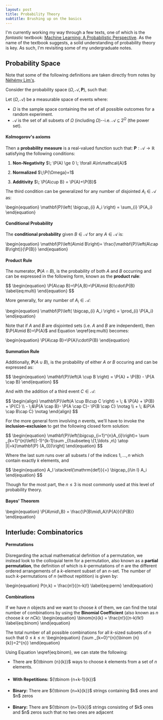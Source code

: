 ```yaml
---
layout: post
title: Probability Theory
subtitle: Brushing up on the basics
---
```

<!-- <p class="clearfix myquote" style="text-align:justify"> -->
<!-- <img class="rightimg" src="/img/posts/prob_book_2.jpg" style="    max-height: 120px; width: auto"> -->
I'm currently working my way through a few texts, one of which is the <i>fantastic</i> textbook:
<a href="https://www.amazon.com/Machine-Learning-Probabilistic-Perspective-Computation/dp/0262018020">Machine Learning: A Probabilistic Perspective</a>.  As the name of the textbook suggests, a solid understanding of probability theory is key.  As such, I'm revisiting some of my undergraduate notes.
<!-- </p> -->
$\newcommand{\P}[1]{\mathbf{P}\left(#1\,\right)}$


## Probability Space
Note that some of the following definitions are taken directly from notes by <a href="https://www.stat.washington.edu/~nehemyl/">Néhémy Lim's</a>.

Consider the probability space $\left(\Omega, \mathcal{A}, \mathbf{P} \right)$, such that:

Let $\left(\Omega, \mathcal{A} \right)$ be a measurable space of events where:

* $\Omega$ is the sample space containing the set of all possible outcomes for a random experiment.
* $\mathcal{A}$ is the set of all subsets of $\Omega$ (including $\Omega$)--i.e. $\mathcal{A}\subseteq 2^{\Omega}$ (the power set).
<!-- **  $\mathcal{A}$ is given by $2^{\lvert\Omega\rvert}$ -->

#### Kolmogorov's axioms
Then a **probability measure** is a real-valued function such that: $\mathbf{P}:\mathcal{A}\to \mathbb{R}$ satisfying the following conditions:

1) **Non-Negativity** $\; \P(A) \ge 0 \; \forall A\in\mathcal{A}$

2) **Normalized** $\;\P{\Omega}=1$

3) **Additivity** $\; \P{A\cup B} = \P{A}+\P{B}$


The third condition can be generalized for any number of disjointed $A_i\in\mathcal{A}$ as:

\begin{equation}
\mathbf{P}\left( \bigcup_{i} A_i \right) = \sum_{i} \P{A_i}
\end{equation}




#### Conditional Probability
The **conditional probability** given $B\in\mathcal{A}$ for any $A\in\mathcal{A}$ is:

\begin{equation}
\mathbf{P}\left(A\mid B\right)=
\frac{\mathbf{P}\left(A\cap B\right)}{\P{B}}
\end{equation}


#### Product Rule
The numerator, $\mathbf{P}\left(A\cap B\right)$, is the probability of both $A$ and $B$ occurring and can be expressed in the following form, known as the **product rule**:

<div class="outputTexSize">
$$
\begin{equation}
\P{A\cap B}=\P{A,B}=\P{A\mid B}\cdot\P{B}
\label{eq:multi}
\end{equation}
$$
</div>


More generally, for any number of $A_i \in \mathcal{A}$:

\begin{equation}
\mathbf{P}\left( \bigcap_{i} A_i \right) = \prod_{i} \P{A_i}
\end{equation}

Note that if $A$ and $B$ are disjointed sets (i.e. $A$ and $B$ are independent), then $\P{A\mid B}=\P{A}$ and Equation \eqref{eq:multi} becomes:

\begin{equation}
\P{A\cap B}=\P{A}\cdot\P{B}
\end{equation}


#### Summation Rule
Additionally, $\mathbf{P}\left(A\cup B\right)$, is the probability of either $A$ *or* $B$ occuring and can be expressed as:

<div class="outputTexSize">
$$
\begin{equation}
\mathbf{P}\left(A \cup B \right) =
\P{A} + \P{B} - \P{A \cap B}
\end{equation}
$$
</div>

And with the addition of a third event $C\in\mathcal{A}$:

<div class="outputTexSize">
$$
\begin{align}
\mathbf{P}\left(A \cup B\cup C \right) =
\; & \P{A} + \P{B} + \P{C}  \\
- \;&\P{A \cap B}- \P{A \cap C}- \P{B \cap C} \notag \\
+ \; &\P{A \cap B\cap C} \notag
\end{align}
$$
</div>

For the more general form involving $n$ events, we'll have to invoke the **inclusion–exclusion** to get the following closed form solution:

<div class="outputTexSize">
$$
\begin{equation}
\mathbf{P}\left(\bigcup_{i=1}^{n}A_{i}\right)=
\sum _{k=1}^{n}\left[(-1)^{k-1}\sum _{I\subseteq \{1,\ldots ,n\} \atop |I|=k}\mathbf{P} (A_{I})\right]
\end{equation}
$$
</div>


Where the last sum runs over all subsets $I$ of the indices $1, ..., n$ which contain exactly $k$ elements, and

<div class="outputTexSize">
$$
\begin{equation}
A_I \stackrel{\mathrm{def}}{=} \bigcap_{i\in I} A_i
\end{equation}
$$
</div>

Though for the most part, the $n\le3$ is most commonly used at this level of probability theory.



#### Bayes' Theorem

<div class="outputTexSize">
\begin{equation}
\P{A\mid\,B} = \frac{\P{B\mid\,A}\P{A}}{\P{B}}
\end{equation}
</div>


## Interlude: Combinatorics

#### Permutations
Disregarding the actual mathematical definition of a permutation, we instead look to the colloquial term for a permutation, also known as a **partial permutation**, the definition of which is $k$-permutations of $n$ are the different ordered arrangements of a $k$-element subset of an $n$-set.  The number of such $k$-permutations of $n$ (without repitition) is given by:

\begin{equation}
P(n,k) = \frac{n!}{(n-k)!}
\label{eq:perm}
\end{equation}


#### Combinations
If we have $n$ objects and we want to choose $k$ of them, we can find the total number of combinations by using the **Binomial Coefficient** (also known as $n$ choose $k$ or $nCk$):
\begin{equation}
\binom{n}{k} = \frac{n!}{(n-k)!k!}
\label{eq:binom}
\end{equation}

The total number of all possible combinations for all $k$-sized subsets of $n$ such that $0\le k \le n$:
\begin{equation}
{\sum _{k=0}^{n}{\binom {n}{k}}=2^{n}}
\end{equation}


Using Equation \eqref{eq:binom}, we can state the following:
* There are ${\tbinom {n}{k}}$ ways to choose $k$ elements from a set of $n$ elements.

<ul>
<!-- <pre> -->
    <li style="padding: 10px 0px;"><b>With Repetitions:</b> ${\tbinom {n+k-1}{k}}$</li>
    <li style="padding: 10px 0px;"><b>Binary:</b> There are ${\tbinom {n+k}{k}}$ strings containing $k$ ones and $n$ zeros</li>
    <li style="padding: 10px 0px;"><b>Binary:</b> There are ${\tbinom {n+1}{k}}$ strings consisting of $k$ ones and $n$ zeros such that no two ones are adjacent</li>
<!-- </pre> -->
</ul>
